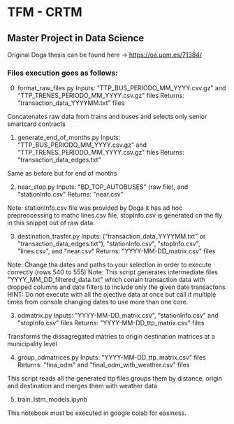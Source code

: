# TFM - CRTM

## Master Project in Data Science

Original Doga thesis can be found here -> https://oa.upm.es/71384/

### Files execution goes as follows:

0. format_raw_files.py 
    Inputs: "TTP_BUS_PERIODO_MM_YYYY.csv.gz" and "TTP_TRENES_PERIODO_MM_YYYY.csv.gz" files
    Returns: "transaction_data_YYYYMM.txt" files

Concatenates raw data from trains and buses and selects only senior smartcard contracts

1. generate_end_of_months.py
    Inputs: "TTP_BUS_PERIODO_MM_YYYY.csv.gz" and "TTP_TRENES_PERIODO_MM_YYYY.csv.gz" files
    Returns: "transaction_data_edges.txt"

Same as before but for end of months

2. near_stop.py
    Inputs: "BD_TOP_AUTOBUSES" (raw file), and "stationInfo.csv"
    Returns: "near.csv"

Note: stationInfo.csv file was provided by Doga it has ad hoc prepreocessing to mathc lines.csv file, stopInfo.csv is generated on the fly in this snippet out of raw data.

3. destination_trasfer.py
    Inputs: ("transaction_data_YYYYMM.txt" or "transaction_data_edges.txt"), "stationInfo.csv", "stopInfo.csv", "lines.csv", and "near.csv"
    Returns: "YYYY-MM-DD_matrix.csv" files

Note: Change tha dates and paths to your selection in order to execute correctly (rows 540 to 555)
Note: This script generates intermediate files "YYYY_MM_DD_filtered_data.txt" which conain transaction data with dropped columns and date filters to include only the given date transactons.
HINT: Do not execute with all the ojective data at once but call it multiple times from console changing dates to use more than one core.

3. odmatrix.py
    Inputs: "YYYY-MM-DD_matrix.csv", "stationInfo.csv" and "stopInfo.csv" files
    Returns: "YYYY-MM-DD_ttp_matrix.csv" files

Transforms the dissagregated matries to origin destination matrices at a municipality level

4. group_odmatrices.py
    Inputs: "YYYY-MM-DD_ttp_matrix.csv" files
    Returns: "fina_odm" and "final_odm_with_weather.csv" files

This script reads all the generated ttp files groups them by distance, origin and destination and merges them with weather data

5. train_lstm_models.ipynb

This notebook must be executed in google colab for easiness.
